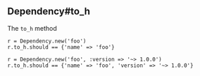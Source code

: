 ## Dependency#to_h

The `to_h` method

    r = Dependency.new('foo')
    r.to_h.should == {'name' => 'foo'}

    r = Dependency.new('foo', :version => '~> 1.0.0')
    r.to_h.should == {'name' => 'foo', 'version' => '~> 1.0.0'}

